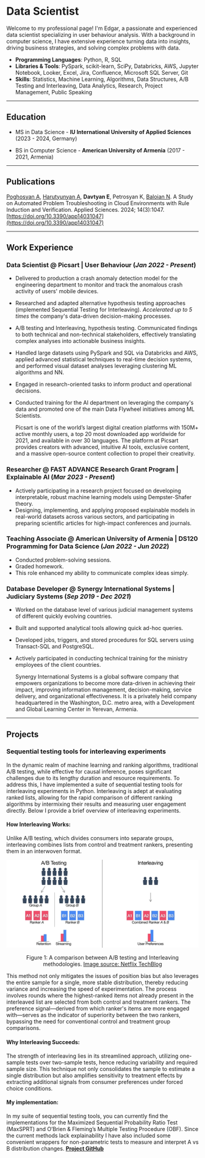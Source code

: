 # Data Scientist

Welcome to my professional page! I'm Edgar, a passionate and experienced data scientist specializing in user behaviour analysis. With a background in computer science, I have extensive experience turning data into insights, driving business strategies, and solving complex problems with data.

- **Programming Languages**: Python, R, SQL
- **Libraries & Tools**: PySpark, scikit-learn, SciPy, Databricks, AWS, Jupyter Notebook, Looker, Excel, Jira, Confluence, Microsoft SQL Server, Git
- **Skills**: Statistics, Machine Learning, Algorithms, Data Structures, A/B Testing and Interleaving, Data Analytics, Research, Project Management, Public Speaking

---

## **Education**
- MS in Data Science - **IU International University of Applied Sciences** (2023 - 2024, Germany)

- BS in Computer Science - **American University of Armenia** (2017 - 2021, Armenia)

---

## **Publications**
[Poghosyan A](https://scholar.google.cl/citations?user=A0He6ugAAAAJ&hl=en),
[Harutyunyan A](https://scholar.google.cl/citations?hl=en&user=G8fSsPYAAAAJ),
**Davtyan E**, Petrosyan K, [Baloian N](https://scholar.google.cl/citations?hl=en&user=LYlzMIIAAAAJ).
A Study on Automated Problem Troubleshooting in Cloud Environments with Rule Induction and
Verification. Applied Sciences. 2024; 14(3):1047. [https://doi.org/10.3390/app14031047](https://doi.org/10.3390/app14031047)

---

## **Work Experience**

### Data Scientist @ Picsart | User Behaviour (_Jan 2022 - Present_)
- Delivered to production a crash anomaly detection model for the engineering
department to monitor and track the anomalous crash activity of users' mobile
devices.
- Researched and adapted alternative hypothesis testing approaches (implemented Sequential Testing for Interleaving).
_Accelerated up to 5 times_ the company's data-driven decision-making processes.
- A/B testing and Interleaving, hypothesis testing. Communicated findings to both technical and non-technical
stakeholders, effectively translating complex analyses into actionable business insights.
- Handled large datasets using PySpark and SQL via Databricks and AWS, applied
advanced statistical techniques to real-time decision systems, and performed visual
dataset analyses leveraging clustering ML algorithms and NN.
- Engaged in research-oriented tasks to inform product and operational decisions.
- Conducted training for the AI department on leveraging the company's data and
promoted one of the main Data Flywheel initiatives among ML Scientists.


  Picsart is one of the world’s largest digital creation platforms with 150M+ active monthly users, a top 20 most downloaded app worldwide for 2021, and available in over 30 languages. The platform at Picsart provides creators with advanced, intuitive AI tools, exclusive content, and a massive open-source content collection to propel their creativity.

### Researcher @ FAST ADVANCE Research Grant Program | Explainable AI (_Mar 2023 - Present_)
- Actively participating in a research project focused on developing interpretable,
robust machine learning models using Dempster-Shafer theory.
- Designing, implementing, and applying proposed explainable models in real-world datasets across
various sectors, and participating in preparing scientific articles for high-impact conferences and journals.

### Teaching Associate @ American University of Armenia | DS120 Programming for Data Science (_Jan 2022 - Jun 2022_)
- Conducted problem-solving sessions.
- Graded homework.
- This role enhanced my ability to communicate complex ideas simply.

### Database Developer @ Synergy International Systems | Judiciary Systems (_Sep 2019 - Dec 2021_)
- Worked on the database level of various judicial management systems of different
quickly evolving countries.
- Built and supported analytical tools allowing quick ad-hoc queries.
- Developed jobs, triggers, and stored procedures for SQL servers using Transact-SQL and PostgreSQL.
- Actively participated in conducting technical training for the ministry employees of
the client countries.

  Synergy International Systems is a global software company that empowers organizations to become more data-driven in achieving their impact, improving information management, decision-making, service delivery, and organizational effectiveness. It is a privately held company headquartered in the Washington, D.C. metro area, with a Development and Global Learning Center in Yerevan, Armenia.

---

## **Projects**

### Sequential testing tools for interleaving experiments

In the dynamic realm of machine learning and ranking algorithms, traditional A/B testing, while effective for causal inference, poses significant challenges due to its lengthy duration and resource requirements.
To address this, I have implemented a suite of sequential testing tools for interleaving experiments in Python. Interleaving is adept at evaluating ranked lists, allowing for the rapid comparison of different ranking algorithms by intermixing their results and measuring user engagement directly. Below I provide a brief overview of interleaving experiments.

#### How Interleaving Works:

Unlike A/B testing, which divides consumers into separate groups, interleaving combines lists from control and treatment rankers, presenting them in an interwoven format.  

![Caption: A comparison between A/B testing and Interleaving methodologies](assets/img/ab_vs_interleaving.png)
<figcaption align="center">Figure 1: A comparison between A/B testing and Interleaving methodologies. <a href="https://netflixtechblog.com/interleaving-in-online-experiments-at-netflix-a04ee392ec55">Image source: Netflix TechBlog</a></figcaption>  

This method not only mitigates the issues of position bias but also leverages the entire sample for a single, more stable distribution, thereby reducing variance and increasing the speed of experimentation.
The process involves rounds where the highest-ranked items not already present in the interleaved list are selected from both control and treatment rankers. The preference signal—derived from which ranker's items are more engaged with—serves as the indicator of superiority between the two rankers, bypassing the need for conventional control and treatment group comparisons.

#### Why Interleaving Succeeds:

The strength of interleaving lies in its streamlined approach, utilizing one-sample tests over two-sample tests, hence reducing variability and required sample size. This technique not only consolidates the sample to estimate a single distribution but also amplifies sensitivity to treatment effects by extracting additional signals from consumer preferences under forced choice conditions.

#### My implementation:
In my suite of sequential testing tools, you can currently find the implementations for the Maximized Sequential Probability Ratio Test (MaxSPRT) and O’Brien & Fleming’s Multiple Testing Procedure (OBF). Since the current methods lack explainability I have also included some convenient wrappers for non-parametric tests to measure and interpret A vs B distribution changes.
**[Project GitHub](https://github.com/EDavtyan/STIE)**
